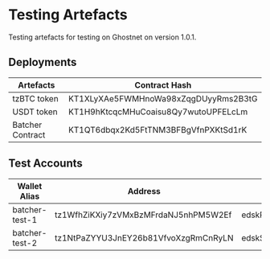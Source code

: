# Testing Artefacts

Testing artefacts for testing on Ghostnet on version 1.0.1.

## Deployments
| Artefacts | Contract Hash |
|--- | --- |
| tzBTC token | KT1XLyXAe5FWMHnoWa98xZqgDUyyRms2B3tG |
| USDT token | KT1H9hKtcqcMHuCoaisu8Qy7wutoUPFELcLm |
| Batcher Contract | KT1QT6dbqx2Kd5FtTNM3BFBgVfnPXKtSd1rK |


## Test Accounts

| Wallet Alias | Address | PrivKey |
| --- | --- | --- |
| batcher-test-1 | tz1WfhZiKXiy7zVMxBzMFrdaNJ5nhPM5W2Ef | edskRuYq76EQZ2hzmQpotWz8Fpnxdo2cCfP274tjxP4mJGR9LUGRSCfRWYRkEHJyBJLAkF56aPzuREGUsdtqXdYMAVLtpwbX7i |
| batcher-test-2 | tz1NtPaZYYU3JnEY26b81VfvoXzgRmCnRyLN | edskS7XvfNqsdqTiScE764kgBCfCeTBe9sTiZ4TaVTxFpGvMjfWsgDxbo9NZiiZSnWJgGLdZUhRC46B5Wqg7fYfk282TRUd8Gd |